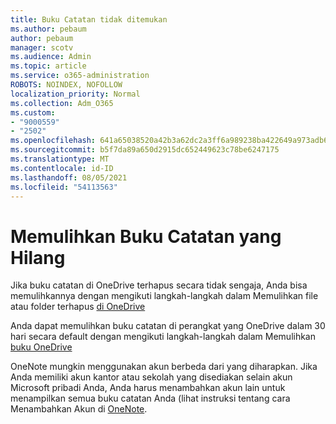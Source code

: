 ```yaml
---
title: Buku Catatan tidak ditemukan
ms.author: pebaum
author: pebaum
manager: scotv
ms.audience: Admin
ms.topic: article
ms.service: o365-administration
ROBOTS: NOINDEX, NOFOLLOW
localization_priority: Normal
ms.collection: Adm_O365
ms.custom:
- "9000559"
- "2502"
ms.openlocfilehash: 641a65038520a42b3a62dc2a3ff6a989238ba422649a973adb6f42cf556e5a53
ms.sourcegitcommit: b5f7da89a650d2915dc652449623c78be6247175
ms.translationtype: MT
ms.contentlocale: id-ID
ms.lasthandoff: 08/05/2021
ms.locfileid: "54113563"
---
```

# <a name="recover-missing-notebook"></a>Memulihkan Buku Catatan yang Hilang

Jika buku catatan di OneDrive terhapus secara tidak sengaja, Anda bisa memulihkannya dengan mengikuti langkah-langkah dalam Memulihkan file atau folder terhapus [di OneDrive](https://support.office.com/article/949ada80-0026-4db3-a953-c99083e6a84f)

Anda dapat memulihkan buku catatan di perangkat yang OneDrive dalam 30 hari secara default dengan mengikuti langkah-langkah dalam Memulihkan [buku OneDrive](https://docs.microsoft.com/onedrive/restore-deleted-onedrive)

OneNote mungkin menggunakan akun berbeda dari yang diharapkan. Jika Anda memiliki akun kantor atau sekolah yang disediakan selain akun Microsoft pribadi Anda, Anda harus menambahkan akun lain untuk menampilkan semua buku catatan Anda (lihat instruksi tentang cara Menambahkan Akun di [OneNote](https://support.office.com/article/5afff855-54ee-47e4-a773-db048d4ac299).